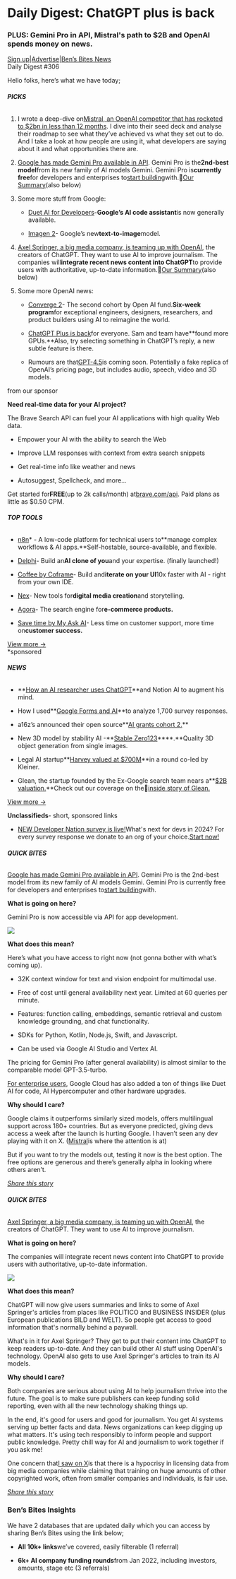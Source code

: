 # Daily Digest: ChatGPT plus is back

### PLUS: Gemini Pro in API, Mistral's path to $2B and OpenAI spends money on news.

[Sign up](https://www.bensbites.co/?utm_source=bensbites\&utm_medium=referral\&utm_campaign=daily-digest-chatgpt-plus-is-back)|[Advertise](https://sponsor.bensbites.co/?utm_source=bensbites\&utm_medium=referral\&utm_campaign=daily-digest-chatgpt-plus-is-back)|[Ben’s Bites News](https://news.bensbites.co/?utm_source=bensbites\&utm_medium=referral\&utm_campaign=daily-digest-chatgpt-plus-is-back)\
Daily Digest #306

Hello folks, here’s what we have today;

###### **PICKS**

1. I wrote a deep-dive on[Mistral, an OpenAI competitor that has rocketed to $2bn in less than 12 months](https://bensbites.beehiiv.com/p/mistral-ai-openai-competitor-rocketed-2bn-12-months). I dive into their seed deck and analyse their roadmap to see what they’ve achieved vs what they set out to do. And I take a look at how people are using it, what developers are saying about it and what opportunities there are.

2. [Google has made Gemini Pro available in API](https://blog.google/technology/ai/gemini-api-developers-cloud/?utm_source=bensbites\&utm_medium=referral\&utm_campaign=daily-digest-chatgpt-plus-is-back). Gemini Pro is the**2nd-best model**from its new family of AI models Gemini. Gemini Pro is**currently free**for developers and enterprises to[start building](https://ai.google.dev?utm_source=bensbites\&utm_medium=referral\&utm_campaign=daily-digest-chatgpt-plus-is-back)with.🍿[Our Summary](https://bensbites.beehiiv.com/p/gemini-pro-api-now-live)(also below)

3. Some more stuff from Google:

   - [Duet AI for Developers](https://techcrunch.com/2023/12/13/duet-ai-for-developers-googles-github-copilot-competitor-is-now-generally-available-and-will-soon-use-the-gemini-model/?utm_source=bensbites\&utm_medium=referral\&utm_campaign=daily-digest-chatgpt-plus-is-back)-**Google’s AI code assistant**is now generally available.

   - [Imagen 2](https://deepmind.google/technologies/imagen-2/?utm_source=bensbites\&utm_medium=referral\&utm_campaign=daily-digest-chatgpt-plus-is-back)- Google’s new**text-to-image**model.

4. [Axel Springer, a big media company, is teaming up with OpenAI](https://www.axelspringer.com/en/ax-press-release/axel-springer-and-openai-partner-to-deepen-beneficial-use-of-ai-in-journalism?utm_source=bensbites\&utm_medium=referral\&utm_campaign=daily-digest-chatgpt-plus-is-back), the creators of ChatGPT. They want to use AI to improve journalism. The companies will**integrate recent news content into ChatGPT**to provide users with authoritative, up-to-date information.🍿[Our Summary](https://bensbites.beehiiv.com/p/open-ai-makes-licensing-deal-alex-springer)(also below)

5. Some more OpenAI news:

   - [Converge 2](https://www.openai.fund/news/converge-2?utm_source=bensbites\&utm_medium=referral\&utm_campaign=daily-digest-chatgpt-plus-is-back)- The second cohort by Open AI fund.**Six-week program**for exceptional engineers, designers, researchers, and product builders using AI to reimagine the world.

   - [ChatGPT Plus is back](https://twitter.com/sama/status/1734984269586457078?utm_source=bensbites\&utm_medium=referral\&utm_campaign=daily-digest-chatgpt-plus-is-back)for everyone. Sam and team have\*\*found more GPUs.\*\*Also, try selecting something in ChatGPT’s reply, a new subtle feature is there.

   - Rumours are that[GPT-4.5](https://twitter.com/daniel_nguyenx/status/1735260556892967170?utm_source=bensbites\&utm_medium=referral\&utm_campaign=daily-digest-chatgpt-plus-is-back)is coming soon. Potentially a fake replica of OpenAI’s pricing page, but includes audio, speech, video and 3D models.

from our sponsor

**Need real-time data for your AI project?**

The Brave Search API can fuel your AI applications with high quality Web data.

- Empower your AI with the ability to search the Web

- Improve LLM responses with context from extra search snippets

- Get real-time info like weather and news

- Autosuggest, Spellcheck, and more…

Get started for**FREE**(up to 2k calls/month) at[brave.com/api](https://brave.com/search/api/?mtm_source=bens-bites\&mtm_medium=newsletter\&mtm_campaign=search-api\&mtm_content=API\&utm_source=bensbites\&utm_medium=referral\&utm_campaign=daily-digest-chatgpt-plus-is-back). Paid plans as little as $0.50 CPM.

###### **TOP TOOLS**

- [n8n](https://n8n.io/?utm_source=bensbites\&utm_medium=referral\&utm_campaign=daily-digest-chatgpt-plus-is-back)\* - A low-code platform for technical users to\*\*manage complex workflows & AI apps.\*\*Self-hostable, source-available, and flexible.

- [Delphi](https://www.delphi.ai/?utm_source=bensbites\&utm_medium=referral\&utm_campaign=daily-digest-chatgpt-plus-is-back)- Build an**AI clone of you**and your expertise. (finally launched!)

- [Coffee by Coframe](https://github.com/Coframe/coffee?utm_source=bensbites\&utm_medium=referral\&utm_campaign=daily-digest-chatgpt-plus-is-back)- Build and**iterate on your UI**10x faster with AI - right from your own IDE.

- [Nex](https://www.nex.art/?utm_source=bensbites\&utm_medium=referral\&utm_campaign=daily-digest-chatgpt-plus-is-back)- New tools for**digital media creation**and storytelling.

- [Agora](https://www.searchagora.com/?utm_source=bensbites\&utm_medium=referral\&utm_campaign=daily-digest-chatgpt-plus-is-back)- The search engine for**e-commerce products.**

- [Save time by My Ask AI](https://myaskai.com/?m=save-time\&utm_source=bensbites\&utm_medium=referral\&utm_campaign=daily-digest-chatgpt-plus-is-back)- Less time on customer support, more time on**customer success.**

[View more →](https://news.bensbites.co/tags/show?utm_source=bensbites\&utm_medium=referral\&utm_campaign=daily-digest-chatgpt-plus-is-back)\
\*sponsored

###### **NEWS**

- \*\*[How an AI researcher uses ChatGPT](https://www.youtube.com/watch?v=OeKEXnNP2yA\&utm_source=bensbites\&utm_medium=referral\&utm_campaign=daily-digest-chatgpt-plus-is-back)\*\*and Notion AI to augment his mind.

- How I used\*\*[Google Forms and AI](https://www.benlcollins.com/spreadsheets/google-forms-ai-apps-script/?utm_source=bensbites\&utm_medium=referral\&utm_campaign=daily-digest-chatgpt-plus-is-back)\*\*to analyze 1,700 survey responses.

- a16z’s announced their open source\*\*[AI grants cohort 2.](https://a16z.com/announcing-our-latest-open-source-ai-grants?utm_source=bensbites\&utm_medium=referral\&utm_campaign=daily-digest-chatgpt-plus-is-back)\*\*

- New 3D model by stability AI -\*\*[Stable Zero123](https://stability.ai/news/stable-zero123-3d-generation?utm_source=bensbites\&utm_medium=referral\&utm_campaign=daily-digest-chatgpt-plus-is-back)\*\*\*\*.\*\*Quality 3D object generation from single images.

- Legal AI startup\*\*[Harvey valued at $700M](https://www.theinformation.com/articles/legal-ai-startup-harvey-valued-at-700-million-in-kleiner-co-led-round?utm_source=bensbites\&utm_medium=referral\&utm_campaign=daily-digest-chatgpt-plus-is-back)\*\*in a round co-led by Kleiner.

- Glean, the startup founded by the Ex-Google search team nears a\*\*[$2B valuation.](https://www.theinformation.com/articles/startup-founded-ex-google-search-team-nears-2-billion-valuation?utm_source=bensbites\&utm_medium=referral\&utm_campaign=daily-digest-chatgpt-plus-is-back)\*\*Check out our coverage on the👀[inside story of Glean.](https://bensbites.beehiiv.com/p/inside-story-building-glean)

[View more →](https://news.bensbites.co/tags/news/trending?utm_source=bensbites\&utm_medium=referral\&utm_campaign=daily-digest-chatgpt-plus-is-back)

**Unclassifieds**- short, sponsored links

- [NEW Developer Nation survey is live!](https://developereconomics.net/?member_id=bens_bites\&utm_source=bensbites\&utm_medium=referral\&utm_campaign=daily-digest-chatgpt-plus-is-back)What's next for devs in 2024? For every survey response we donate to an org of your choice.[Start now!](https://developereconomics.net/?member_id=bens_bites\&utm_source=bensbites\&utm_medium=referral\&utm_campaign=daily-digest-chatgpt-plus-is-back)

###### **QUICK BITES**

[Google has made Gemini Pro available in API](https://blog.google/technology/ai/gemini-api-developers-cloud/?utm_source=bensbites\&utm_medium=referral\&utm_campaign=daily-digest-chatgpt-plus-is-back). Gemini Pro is the 2nd-best model from its new family of AI models Gemini. Gemini Pro is currently free for developers and enterprises to[start building](https://ai.google.dev?utm_source=bensbites\&utm_medium=referral\&utm_campaign=daily-digest-chatgpt-plus-is-back)with.

**What is going on here?**

Gemini Pro is now accessible via API for app development.

![](https://media.beehiiv.com/cdn-cgi/image/fit=scale-down,format=auto,onerror=redirect,quality=80/uploads/asset/file/24008cd9-a0bc-434e-a016-0d8778a01908/image.png?t=1702558450)

**What does this mean?**

Here’s what you have access to right now (not gonna bother with what’s coming up).

- 32K context window for text and vision endpoint for multimodal use.

- Free of cost until general availability next year. Limited at 60 queries per minute.

- Features: function calling, embeddings, semantic retrieval and custom knowledge grounding, and chat functionality.

- SDKs for Python, Kotlin, Node.js, Swift, and Javascript.

- Can be used via Google AI Studio and Vertex AI.

The pricing for Gemini Pro (after general availability) is almost similar to the comparable model GPT-3.5-turbo.

[For enterprise users](https://cloud.google.com/blog/products/ai-machine-learning/bringing-gemini-to-organizations-everywhere?utm_source=bensbites\&utm_medium=referral\&utm_campaign=daily-digest-chatgpt-plus-is-back), Google Cloud has also added a ton of things like Duet AI for code, AI Hypercomputer and other hardware upgrades.

**Why should I care?**

Google claims it outperforms similarly sized models, offers multilingual support across 180+ countries. But as everyone predicted, giving devs access a week after the launch is hurting Google. I haven’t seen any dev playing with it on X. ([Mistral](https://bensbites.beehiiv.com/p/mistral-ai-openai-competitor-rocketed-2bn-12-months)is where the attention is at)

But if you want to try the models out, testing it now is the best option. The free options are generous and there’s generally alpha in looking where others aren’t.

*[Share this story](https://bensbites.beehiiv.com/p/gemini-pro-api-now-live)*

###### **QUICK BITES**

[Axel Springer, a big media company, is teaming up with OpenAI](https://www.axelspringer.com/en/ax-press-release/axel-springer-and-openai-partner-to-deepen-beneficial-use-of-ai-in-journalism?utm_source=bensbites\&utm_medium=referral\&utm_campaign=daily-digest-chatgpt-plus-is-back), the creators of ChatGPT. They want to use AI to improve journalism.

**What is going on here?**

The companies will integrate recent news content into ChatGPT to provide users with authoritative, up-to-date information.

![](https://media.beehiiv.com/cdn-cgi/image/fit=scale-down,format=auto,onerror=redirect,quality=80/uploads/asset/file/1271d230-e02f-4490-841a-f7b752e37a29/image.png?t=1702559349)

**What does this mean?**

ChatGPT will now give users summaries and links to some of Axel Springer's articles from places like POLITICO and BUSINESS INSIDER (plus European publications BILD and WELT). So people get access to good information that's normally behind a paywall.

What's in it for Axel Springer? They get to put their content into ChatGPT to keep readers up-to-date. And they can build other AI stuff using OpenAI's technology. OpenAI also gets to use Axel Springer's articles to train its AI models.

**Why should I care?**

Both companies are serious about using AI to help journalism thrive into the future. The goal is to make sure publishers can keep funding solid reporting, even with all the new technology shaking things up.

In the end, it's good for users and good for journalism. You get AI systems serving up better facts and data. News organizations can keep digging up what matters. It's using tech responsibly to inform people and support public knowledge. Pretty chill way for AI and journalism to work together if you ask me!

One concern that[I saw on X](https://twitter.com/ednewtonrex/status/1734951425531318594?utm_source=bensbites\&utm_medium=referral\&utm_campaign=daily-digest-chatgpt-plus-is-back)is that there is a hypocrisy in licensing data from big media companies while claiming that training on huge amounts of other copyrighted work, often from smaller companies and individuals, is fair use.

*[Share this story](https://bensbites.beehiiv.com/p/open-ai-makes-licensing-deal-alex-springer)*

### Ben’s Bites Insights

We have 2 databases that are updated daily which you can access by sharing Ben’s Bites using the link below;

- **All 10k+ links**we’ve covered, easily filterable (1 referral)

- **6k+ AI company funding rounds**from Jan 2022, including investors, amounts, stage etc (3 referrals)
